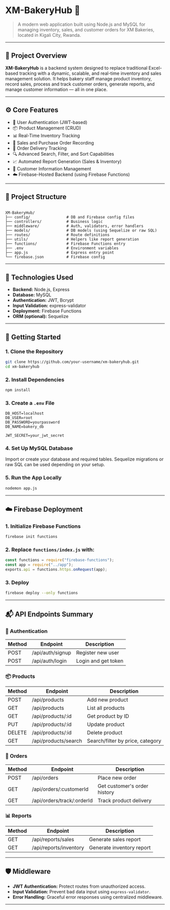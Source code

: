 
# XM-BakeryHub 🍞

> A modern web application built using Node.js and MySQL for managing inventory, sales, and customer orders for XM Bakeries, located in Kigali City, Rwanda.

---

## 📌 Project Overview

**XM-BakeryHub** is a backend system designed to replace traditional Excel-based tracking with a dynamic, scalable, and real-time inventory and sales management solution. It helps bakery staff manage product inventory, record sales, process and track customer orders, generate reports, and manage customer information — all in one place.

---

## ⚙️ Core Features

- 🔐 User Authentication (JWT-based)
- 📦 Product Management (CRUD)
- 📊 Real-Time Inventory Tracking
- 💸 Sales and Purchase Order Recording
- 📍 Order Delivery Tracking
- 🔍 Advanced Search, Filter, and Sort Capabilities
- 📈 Automated Report Generation (Sales & Inventory)
- 👥 Customer Information Management
- ☁️ Firebase-Hosted Backend (using Firebase Functions)

---

## 📁 Project Structure

```

XM-BakeryHub/
├── config/                # DB and Firebase config files
├── controllers/           # Business logic
├── middleware/            # Auth, validators, error handlers
├── models/                # DB models (using Sequelize or raw SQL)
├── routes/                # Route definitions
├── utils/                 # Helpers like report generation
├── functions/             # Firebase Functions entry
├── .env                   # Environment variables
├── app.js                 # Express entry point
└── firebase.json          # Firebase config

```
---

## 🧩 Technologies Used

- **Backend:** Node.js, Express
- **Database:** MySQL
- **Authentication:** JWT, Bcrypt
- **Input Validation:** express-validator
- **Deployment:** Firebase Functions
- **ORM (optional):** Sequelize

---

## 🚀 Getting Started

### 1. Clone the Repository

```bash
git clone https://github.com/your-username/xm-bakeryhub.git
cd xm-bakeryhub
````

### 2. Install Dependencies

```bash
npm install
```

### 3. Create a `.env` File

```
DB_HOST=localhost
DB_USER=root
DB_PASSWORD=yourpassword
DB_NAME=bakery_db

JWT_SECRET=your_jwt_secret
```

### 4. Set Up MySQL Database

Import or create your database and required tables. Sequelize migrations or raw SQL can be used depending on your setup.

### 5. Run the App Locally

```bash
nodemon app.js
```

---

## ☁️ Firebase Deployment

### 1. Initialize Firebase Functions

```bash
firebase init functions
```

### 2. Replace `functions/index.js` with:

```js
const functions = require("firebase-functions");
const app = require("../app");
exports.api = functions.https.onRequest(app);
```

### 3. Deploy

```bash
firebase deploy --only functions
```

---

## 📬 API Endpoints Summary

### 🔐 Authentication

| Method | Endpoint         | Description         |
| ------ | ---------------- | ------------------- |
| POST   | /api/auth/signup | Register new user   |
| POST   | /api/auth/login  | Login and get token |

### 📦 Products

| Method | Endpoint             | Description                      |
| ------ | -------------------- | -------------------------------- |
| POST   | /api/products        | Add new product                  |
| GET    | /api/products        | List all products                |
| GET    | /api/products/\:id   | Get product by ID                |
| PUT    | /api/products/\:id   | Update product                   |
| DELETE | /api/products/\:id   | Delete product                   |
| GET    | /api/products/search | Search/filter by price, category |

### 🛒 Orders

| Method | Endpoint                    | Description                  |
| ------ | --------------------------- | ---------------------------- |
| POST   | /api/orders                 | Place new order              |
| GET    | /api/orders/\:customerId    | Get customer's order history |
| GET    | /api/orders/track/\:orderId | Track product delivery       |

### 📊 Reports

| Method | Endpoint               | Description               |
| ------ | ---------------------- | ------------------------- |
| GET    | /api/reports/sales     | Generate sales report     |
| GET    | /api/reports/inventory | Generate inventory report |

---

## 🛡️ Middleware

* **JWT Authentication:** Protect routes from unauthorized access.
* **Input Validation:** Prevent bad data input using `express-validator`.
* **Error Handling:** Graceful error responses using centralized middleware.

---
